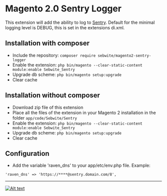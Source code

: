 # Magento 2.0 Sentry Logger

This extension will add the ability to log to [Sentry](https://github.com/getsentry/). Default for the minimal logging level is DEBUG, this is set in the extensions di.xml.

## Installation with composer
* Include the repository: `composer require sebwite/magento2-sentry-logger`
* Enable the extension: `php bin/magento --clear-static-content module:enable Sebwite_Sentry`
* Upgrade db scheme: `php bin/magento setup:upgrade`
* Clear cache

## Installation without composer
* Download zip file of this extension
* Place all the files of the extension in your Magento 2 installation in the folder `app/code/Sebwite/Sentry`
* Enable the extension: `php bin/magento --clear-static-content module:enable Sebwite_Sentry`
* Upgrade db scheme: `php bin/magento setup:upgrade`
* Clear cache

## Configuration
* Add the variable 'raven_dns' to your app/etc/env.php file. Example:

`
  'raven_dns' => 'https://****@sentry.domain.com/8',
`

---
[![Alt text](https://www.sebwite.nl/wp-content/themes/sebwite/assets/images/logo-sebwite.png "Sebwite.nl")](https://sebwite.nl)